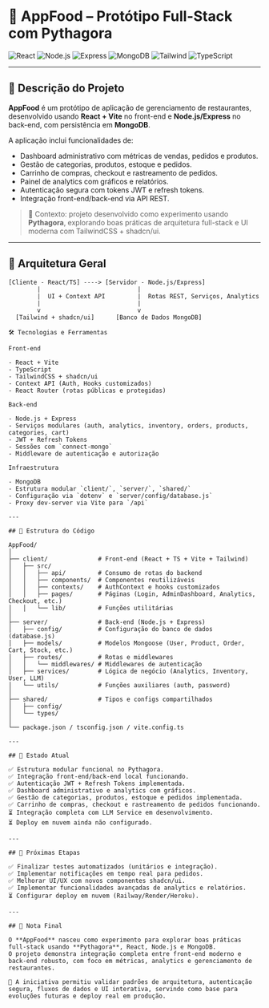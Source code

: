 # 🍔 AppFood – Protótipo Full-Stack com Pythagora

![React](https://img.shields.io/badge/React-18-blue?style=for-the-badge&logo=react)
![Node.js](https://img.shields.io/badge/Node.js-18-green?style=for-the-badge&logo=node.js)
![Express](https://img.shields.io/badge/Express.js-server-lightgrey?style=for-the-badge&logo=express)
![MongoDB](https://img.shields.io/badge/MongoDB-database-brightgreen?style=for-the-badge&logo=mongodb)
![Tailwind](https://img.shields.io/badge/TailwindCSS-3.x-teal?style=for-the-badge&logo=tailwindcss)
![TypeScript](https://img.shields.io/badge/TypeScript-5.x-3178c6?style=for-the-badge&logo=typescript)

---

## 📄 Descrição do Projeto

**AppFood** é um protótipo de aplicação de gerenciamento de restaurantes, desenvolvido usando **React + Vite** no front-end e **Node.js/Express** no back-end, com persistência em **MongoDB**.  

A aplicação inclui funcionalidades de:

- Dashboard administrativo com métricas de vendas, pedidos e produtos.
- Gestão de categorias, produtos, estoque e pedidos.
- Carrinho de compras, checkout e rastreamento de pedidos.
- Painel de analytics com gráficos e relatórios.
- Autenticação segura com tokens JWT e refresh tokens.
- Integração front-end/back-end via API REST.

> 🔎 Contexto: projeto desenvolvido como experimento usando **Pythagora**, explorando boas práticas de arquitetura full-stack e UI moderna com TailwindCSS + shadcn/ui.

---

## 🧠 Arquitetura Geral

```text
[Cliente - React/TS] ----> [Servidor - Node.js/Express]
        |                           |
        |  UI + Context API         |  Rotas REST, Serviços, Analytics
        |                           |
        v                           v
  [Tailwind + shadcn/ui]      [Banco de Dados MongoDB]

🛠️ Tecnologias e Ferramentas

Front-end

- React + Vite
- TypeScript
- TailwindCSS + shadcn/ui
- Context API (Auth, Hooks customizados)
- React Router (rotas públicas e protegidas)

Back-end

- Node.js + Express
- Serviços modulares (auth, analytics, inventory, orders, products, categories, cart)
- JWT + Refresh Tokens
- Sessões com `connect-mongo`
- Middleware de autenticação e autorização

Infraestrutura

- MongoDB
- Estrutura modular `client/`, `server/`, `shared/`
- Configuração via `dotenv` e `server/config/database.js`
- Proxy dev-server via Vite para `/api`

---

## 📂 Estrutura do Código

AppFood/
│
├── client/              # Front-end (React + TS + Vite + Tailwind)
│   ├── src/
│   │   ├── api/         # Consumo de rotas do backend
│   │   ├── components/  # Componentes reutilizáveis
│   │   ├── contexts/    # AuthContext e hooks customizados
│   │   ├── pages/       # Páginas (Login, AdminDashboard, Analytics, Checkout, etc.)
│   │   └── lib/         # Funções utilitárias
│
├── server/              # Back-end (Node.js + Express)
│   ├── config/          # Configuração do banco de dados (database.js)
│   ├── models/          # Modelos Mongoose (User, Product, Order, Cart, Stock, etc.)
│   ├── routes/          # Rotas e middlewares
│   │   └── middlewares/ # Middlewares de autenticação
│   ├── services/        # Lógica de negócio (Analytics, Inventory, User, LLM)
│   └── utils/           # Funções auxiliares (auth, password)
│
├── shared/              # Tipos e configs compartilhados
│   ├── config/
│   └── types/
│
└── package.json / tsconfig.json / vite.config.ts

---

## 🔎 Estado Atual

✅ Estrutura modular funcional no Pythagora.  
✅ Integração front-end/back-end local funcionando.  
✅ Autenticação JWT + Refresh Tokens implementada.  
✅ Dashboard administrativo e analytics com gráficos.  
✅ Gestão de categorias, produtos, estoque e pedidos implementada.  
✅ Carrinho de compras, checkout e rastreamento de pedidos funcionando.  
⏳ Integração completa com LLM Service em desenvolvimento.  
⏳ Deploy em nuvem ainda não configurado.

---

## 🧪 Próximas Etapas

✅ Finalizar testes automatizados (unitários e integração).  
✅ Implementar notificações em tempo real para pedidos.  
✅ Melhorar UI/UX com novos componentes shadcn/ui.  
✅ Implementar funcionalidades avançadas de analytics e relatórios.  
⏳ Configurar deploy em nuvem (Railway/Render/Heroku).  

---

## 📢 Nota Final

O **AppFood** nasceu como experimento para explorar boas práticas full-stack usando **Pythagora**, React, Node.js e MongoDB.  
O projeto demonstra integração completa entre front-end moderno e back-end robusto, com foco em métricas, analytics e gerenciamento de restaurantes.  

🚀 A iniciativa permitiu validar padrões de arquitetura, autenticação segura, fluxos de dados e UI interativa, servindo como base para evoluções futuras e deploy real em produção.
